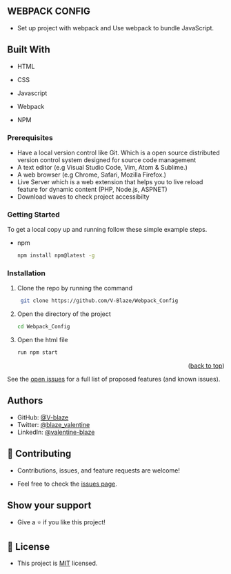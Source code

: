 ## WEBPACK CONFIG

- Set up project with webpack and Use webpack to bundle JavaScript.

## Built With

- HTML

- CSS

- Javascript 

- Webpack

- NPM

### Prerequisites

- Have a local version control like Git. Which is a open source distributed version control system designed for source code management
- A text editor (e.g Visual Studio Code, Vim, Atom & Sublime.)
- A web browser (e.g Chrome, Safari, Mozilla Firefox.)
- Live Server which is a web extension that helps you to live reload feature for dynamic content (PHP, Node.js, ASPNET)
- Download waves to check project accessibilty


### Getting Started

To get a local copy up and running follow these simple example steps.

- npm
  ```sh
  npm install npm@latest -g
  ```

### Installation

1. Clone the repo by running the command
   ```sh
    git clone https://github.com/V-Blaze/Webpack_Config
   ```
2. Open the directory of the project
   ```sh
   cd Webpack_Config
   ```
3. Open the html file
   ```sh
   run npm start

<p align="right">(<a href="#top">back to top</a>)</p>

See the [open issues](#) for a full list of proposed features (and known issues).

## Authors

- GitHub: [@V-blaze](https://github.com/V-Blaze)
- Twitter: [@blaze_valentine](https://twitter.com/blaze_valentine)
- LinkedIn: [@valentine-blaze](https://www.linkedin.com/in/valentine-blaze/)

## 🤝 Contributing

- Contributions, issues, and feature requests are welcome!

- Feel free to check the [issues page](https://github.com/V-Blaze/Webpack_Config/issues).

## Show your support

- Give a ⭐️ if you like this project!


## 📝 License

- This project is [MIT](https://github.com/V-Blaze/Webpack_Config/blob/main/LICENSE) licensed.
